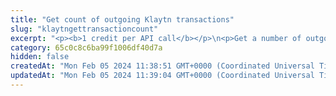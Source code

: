 ```yaml
---
title: "Get count of outgoing Klaytn transactions"
slug: "klaytngettransactioncount"
excerpt: "<p><b>1 credit per API call</b></p>\n<p>Get a number of outgoing Klaytn transactions for the address. When a transaction is sent, there can be multiple outgoing transactions, which are not yet processed by the blockchain. To distinguish between them, there is a counter called a nonce, which represents the order of the transaction in the list of outgoing transactions.</p>"
category: 65c0c8c6ba99f1006df40d7a
hidden: false
createdAt: "Mon Feb 05 2024 11:38:51 GMT+0000 (Coordinated Universal Time)"
updatedAt: "Mon Feb 05 2024 11:39:04 GMT+0000 (Coordinated Universal Time)"
---
```

